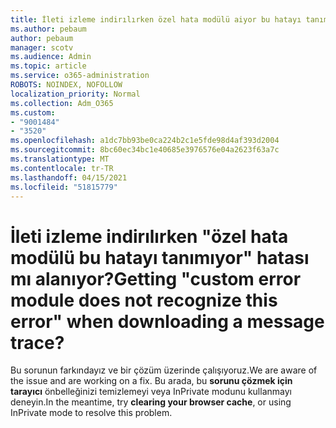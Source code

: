 ```yaml
---
title: İleti izleme indirılırken özel hata modülü aiyor bu hatayı tanımıyor mu?
ms.author: pebaum
author: pebaum
manager: scotv
ms.audience: Admin
ms.topic: article
ms.service: o365-administration
ROBOTS: NOINDEX, NOFOLLOW
localization_priority: Normal
ms.collection: Adm_O365
ms.custom:
- "9001484"
- "3520"
ms.openlocfilehash: a1dc7bb93be0ca224b2c1e5fde98d4af393d2004
ms.sourcegitcommit: 8bc60ec34bc1e40685e3976576e04a2623f63a7c
ms.translationtype: MT
ms.contentlocale: tr-TR
ms.lasthandoff: 04/15/2021
ms.locfileid: "51815779"
---
```

# <a name="getting-custom-error-module-does-not-recognize-this-error-when-downloading-a-message-trace"></a><span data-ttu-id="a3c06-102">İleti izleme indirılırken "özel hata modülü bu hatayı tanımıyor" hatası mı alanıyor?</span><span class="sxs-lookup"><span data-stu-id="a3c06-102">Getting "custom error module does not recognize this error" when downloading a message trace?</span></span>

<span data-ttu-id="a3c06-103">Bu sorunun farkındayız ve bir çözüm üzerinde çalışıyoruz.</span><span class="sxs-lookup"><span data-stu-id="a3c06-103">We are aware of the issue and are working on a fix.</span></span>  <span data-ttu-id="a3c06-104">Bu arada, bu **sorunu çözmek için tarayıcı** önbelleğinizi temizlemeyi veya InPrivate modunu kullanmayı deneyin.</span><span class="sxs-lookup"><span data-stu-id="a3c06-104">In the meantime, try **clearing your browser cache**, or using InPrivate mode to resolve this problem.</span></span>
